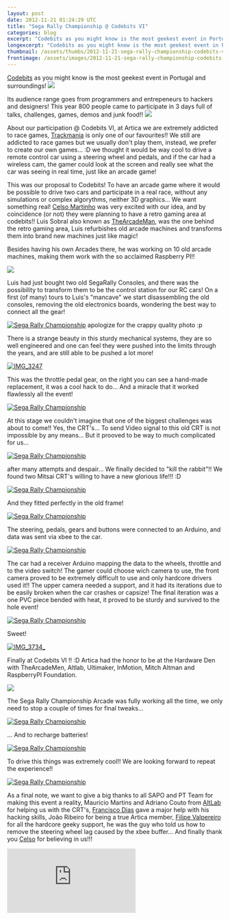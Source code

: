 ```yaml
---
layout: post
date: 2012-11-21 01:24:29 UTC
title: "Sega Rally Championship @ Codebits VI"
categories: blog
excerpt: "Codebits as you might know is the most geekest event in Portugal and surroundings!"
longexcerpt: "Codebits as you might know is the most geekest event in Portugal and surroundings!Its audience range goes from programmers and entrepeneurs to hackers and designers! This year 800 people came to participate in 3 days full of talks, challenges, games, demos and junk food!!"
thumbnail: /assets/thumbs/2012-11-21-sega-rally-championship-codebits-vi-1.jpeg
frontimage: /assets/images/2012-11-21-sega-rally-championship-codebits-vi-1.jpeg
---
```


<a href="http://codebits.eu">Codebits</a> as you might know is the most geekest event in Portugal and surroundings!
<img class="postimage" src="/assets/images/2012-11-21-sega-rally-championship-codebits-vi-1.jpeg"/>

Its audience range goes from programmers and entrepeneurs to hackers and designers! This year 800 people came to participate in 3 days full of talks, challenges, games, demos and junk food!!
<img class="postimage" src="/assets/images/2012-11-21-sega-rally-championship-codebits-vi-2.jpg"/>

About our participation @ Codebits VI, at Artica we are extremely addicted to race games, <a href="http://www.trackmania.com/">Trackmania</a> is only one of our favourites!! We still are addicted to race games but we usually don't play them, instead, we prefer to create our own games... :D we thought it would be way cool to drive a remote control car using a steering wheel and pedals, and if the car had a wireless cam, the gamer could look at the screen and really see what the car was seeing in real time, just like an arcade game! 

This was our proposal to Codebits! To have an arcade game where it would be possible to drive two cars and participate in a real race, without any simulations or complex algorythms, neither 3D graphics... We want something real! <a href="http://arrifana.org/blog">Celso Martinho</a> was very excited with our idea, and by coincidence (or not) they were planning to have a retro gaming area at codebits!! Luis Sobral also known as <a href="http://thearcademan.net">TheArcadeMan</a>, was the one behind the retro gaming area, Luis refurbishes old arcade machines and transforms them into brand new machines just like magic!

Besides having his own Arcades there, he was working on 10 old arcade machines, making them work with the so acclaimed Raspberry PI!! 

<img class="postimage" src="/assets/images/2012-11-21-sega-rally-championship-codebits-vi-3.jpg"/>

Luis had just bought two old SegaRally Consoles, and there was the possibility to transform them to be the control station for our RC cars! On a first (of many) tours to Luis's "mancave" we start disassembling the old consoles, removing the old electronics boards, wondering the best way to connect all the gear!

<a title="Sega Rally Championship by guibot, on Flickr" href="http://www.flickr.com/photos/guibot/8203506197/"><img class="postimage" alt="Sega Rally Championship" src="/assets/images/2012-11-21-sega-rally-championship-codebits-vi-4.jpg"/></a>
apologize for the crappy quality photo :p

There is a strange beauty in this sturdy mechanical systems, they are so well engineered and one can feel they were pushed into the limits through the years, and are still able to be pushed a lot more!

<a title="IMG_3247 by guibot, on Flickr" href="http://www.flickr.com/photos/guibot/8204725198/"><img class="postimage" alt="IMG_3247" src="/assets/images/2012-11-21-sega-rally-championship-codebits-vi-5.jpg"/></a>

This was the throttle pedal gear, on the right you can see a hand-made replacement, it was a cool hack to do... And a miracle that it worked flawlessly all the event!

<a title="Sega Rally Championship by guibot, on Flickr" href="http://www.flickr.com/photos/guibot/8203489723/"><img class="postimage" alt="Sega Rally Championship" src="/assets/images/2012-11-21-sega-rally-championship-codebits-vi-6.jpg"/></a>

At this stage we couldn't imagine that one of the biggest challenges was about to come!! Yes, the CRT's... To send Video signal to this old CRT is not impossible by any means... But it prooved to be way to much complicated for us...

<a title="Sega Rally Championship by guibot, on Flickr" href="http://www.flickr.com/photos/guibot/8204569528/"><img class="postimage" alt="Sega Rally Championship" src="/assets/images/2012-11-21-sega-rally-championship-codebits-vi-7.jpg"/></a>

after many attempts and despair... We finally decided to "kill the rabbit"!! We found two Mitsai CRT's willing to have a new glorious life!!! :D

<a title="Sega Rally Championship by guibot, on Flickr" href="http://www.flickr.com/photos/guibot/8203479599/"><img class="postimage" alt="Sega Rally Championship" src="/assets/images/2012-11-21-sega-rally-championship-codebits-vi-8.jpg"/></a>

And they fitted perfectly in the old frame!

<a title="Sega Rally Championship by guibot, on Flickr" href="http://www.flickr.com/photos/guibot/8204560218/"><img class="postimage" alt="Sega Rally Championship" src="/assets/images/2012-11-21-sega-rally-championship-codebits-vi-9.jpg"/></a>

The steering, pedals, gears and buttons were connected to an Arduino, and data was sent via xbee to the car.

<a title="Sega Rally Championship by guibot, on Flickr" href="http://www.flickr.com/photos/guibot/8204573446/"><img class="postimage" alt="Sega Rally Championship" src="/assets/images/2012-11-21-sega-rally-championship-codebits-vi-10.jpg"/></a>

The car had a receiver Arduino mapping the data to the wheels, throttle and to the video switch! The gamer could choose wich camera to use, the front camera proved to be extremely difficult to use and only hardcore drivers used it!! The upper camera needed a support, and it had its iterations due to be easily broken when the car crashes or capsize! The final iteration was a one PVC piece bended with heat, it proved to be sturdy and survived to the hole event!

<a title="Sega Rally Championship by guibot, on Flickr" href="http://www.flickr.com/photos/guibot/8204561462/"><img class="postimage" alt="Sega Rally Championship" src="/assets/images/2012-11-21-sega-rally-championship-codebits-vi-11.jpg"/></a>

Sweet!

<a title="IMG_3734_ by guibot, on Flickr" href="http://www.flickr.com/photos/guibot/8203661765/"><img class="postimage" alt="IMG_3734_" src="/assets/images/2012-11-21-sega-rally-championship-codebits-vi-12.jpg"/></a>

Finally at Codebits VI !! :D Artica had the honor to be at the Hardware Den with TheArcadeMen, Altlab, Ultimaker, InMotion, Mitch Altman and RaspberryPI Foundation.

<img class="postimage" src="/assets/images/2012-11-21-sega-rally-championship-codebits-vi-13.jpg"/>

The Sega Rally Championship Arcade was fully working all the time, we only need to stop a couple of times for final tweaks...

<a title="Sega Rally Championship by guibot, on Flickr" href="http://www.flickr.com/photos/guibot/8203462135/"><img class="postimage" alt="Sega Rally Championship" src="/assets/images/2012-11-21-sega-rally-championship-codebits-vi-14.jpg"/></a>

... And to recharge batteries!

<a title="Sega Rally Championship by guibot, on Flickr" href="http://www.flickr.com/photos/guibot/8203473237/"><img class="postimage" alt="Sega Rally Championship" src="/assets/images/2012-11-21-sega-rally-championship-codebits-vi-15.jpg"/></a>

To drive this things was extremely cool!! We are looking forward to repeat the experience!!

<a title="Sega Rally Championship by guibot, on Flickr" href="http://www.flickr.com/photos/guibot/8203460979/"><img class="postimage" alt="Sega Rally Championship" src="/assets/images/2012-11-21-sega-rally-championship-codebits-vi-16.jpg"/></a>

As a final note, we want to give a big thanks to all SAPO and PT Team for making this event a reality, Mauricio Martins and Adriano Couto from <a href="http://altlab.org">AltLab</a> for helping us with the CRT's, <a href="http://franciscodias.net">Francisco Dias</a> gave a major help with his hacking skills, João Ribeiro for being a true Artica member, <a href="http://inmotion.pt">Filipe Valpereiro</a> for all the hardcore geeky support, he was the guy who told us how to remove the steering wheel lag caused by the xbee buffer... And finally thank you <a href="http://arrifana.org/blog/">Celso</a> for believing in us!!! 

<div class="video-container"><iframe src="http://www.youtube.com/embed/g0JQ2x5ZVJE" frameborder="0" allowfullscreen></iframe></div>